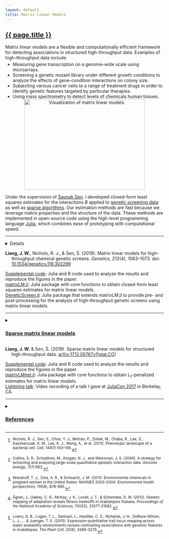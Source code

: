 ```yaml
---
layout: default
title: Matrix Linear Models
---
```


<h2><a href="{{ page.url }}" style="color:inherit">{{ page.title }}</a></h2>

Matrix linear models are a flexible and computationally efficient framework for detecting associations in structured high-throughput data. Examples of high-throughput data include: 
<ul style="margin-bottom:0; margin-top:-10px">
<li>Measuring gene transcription on a genome-wide scale using microarrays.</li>
<li>Screening a genetic mutant library under different growth conditions to analyze the effects of gene-condition interactions on colony size.</li>
<li>Subjecting various cancer cells to a range of treatment drugs in order to identify genetic features targeted by particular therapies.</li>
<li>Using mass spectrometry to detect levels of chemicals human tissues.</li>
</ul>

<center><img src="{{ site.url }}/media/mlm_diagram.png" width="384" height="288" title="Visualization of matrix linear models."/></center>

Under the supervision of [&#346;aunak Sen](http://senresearch.org), I developed closed-form least squares estimates for the interactions *B* applied to <a href="#genetic">genetic screening data</a> as well as <a href="#sparse">sparse algorithms</a>. Our estimation methods are fast because we leverage matrix properties and the structure of the data. These methods are implemented in open-source code using the high-level programming language [Julia](https://julialang.org/), which combines ease of prototyping with computational speed. 

---

<details><nobr>
	<summary><h3><div id="genetic">Matrix linear models for genetic screens</div></h3></summary></nobr>

We develop closed-form least squares estimates and demonstrate their ability to model relationships between mutants and conditions in genetic screening data. Matrix linear models can encode both categorical and continuous relationships to enhance detection of associations. We evaluate our method’s performance in simulations and in an *Escherichia coli* chemical genetic screen [^fn4], comparing it with an existing univariate approach based on modified t-tests [^fn2]. We show that matrix linear models perform slightly better than the univariate approach when mutants and conditions are classified in nonoverlapping categories, and substantially better when conditions can be ordered in dosage categories.</br>

</details>

<p style="margin-left: 20px; text-indent: -20px;"><b>Liang, J. W.</b>, Nichols, R. J., & Sen, Ś. (2019). Matrix linear models for high-throughput chemical genetic screens. <i>Genetics</i>, 212(4), 1063–1073. doi: <a href="https://doi.org/10.1534/genetics.119.302299">10.1534/genetics.119.302299</a></p>

[Supplemental code](https://bitbucket.org/jwliang/mlm_gs_supplement/src/default/): Julia and R code used to analyze the results and reproduce the figures in the paper.  
[matrixLM.jl](https://github.com/janewliang/matrixLM.jl): Julia package with core functions to obtain closed-form least squares estimates for matrix linear models.  
[GeneticScreen.jl](https://github.com/janewliang/GeneticScreen.jl): Julia package that extends matrixLM.jl to provide pre- and post-processing for the analysis of high-throughput genetic screens using matrix linear models.  

---

<details>
  <summary><h3><div id="sparse"><a href="#sparse" style="color:inherit">Sparse matrix linear models</a></div></h3></summary>

We induce sparsity in matrix linear models using an L<sub>1</sub> penalty and consider the case when the response matrix and the covariate matrices are large. Standard methods for estimation of these penalized regression models fail if the problem is converted to the corresponding univariate regression problem, motivating our fast estimation algorithms (coordinate descent, FISTA, and ADMM) that utilize the structure of the model. Our method's performance was evaluated on simulated data based on an environmental screening study [^fn5] and two <i>Arabidopsis thaliana</i> genetic datasets with multivariate responses [^fn1]<sup>,</sup>[^fn3]. 

</details>

<p style="margin-left: 20px; text-indent: -20px;"><b>Liang, J. W.</b> & Sen, Ś. (2019). Sparse matrix linear models for structured high-throughput data. <a href="https://arxiv.org/abs/1712.05767">arXiv:1712.05767v1[stat.CO]</a></p>

[Supplemental code](https://bitbucket.org/jwliang/mlm_l1_supplement/src/default/): Julia and R code used to analyze the results and reproduce the figures in the paper.  
[matrixLMnet.jl](https://github.com/janewliang/matrixLMnet.jl): Julia package with core functions to obtain L<sub>1</sub>-penalized estimates for matrix linear models.  
[Lightning talk](https://www.youtube.com/watch?v=LbWMmxMiZFQ): Video recording of a talk I gave at [JuliaCon 2017](https://juliacon.org/2017/) in Berkeley, CA.  

---

<details>
  <summary><h3><div id="references"><a href="#references" style="color:inherit">References</a></div></h3></summary>

[^fn1]: <sup>Ågren, J., Oakley, C. G., McKay, J. K., Lovell, J. T., & Schemske, D. W. (2013). Genetic mapping of adaptation reveals fitness tradeoffs in Arabidopsis thaliana. *Proceedings of the National Academy of Sciences*, 110(52), 21077-21082.</sup>

[^fn2]: <sup>Collins, S. R., Schuldiner, M., Krogan, N. J., and Weissman, J. S. (2006). A strategy for extracting and analyzing large-scale quantitative epistatic interaction data. *Genome biology*, 7(7):R63.</sup>

[^fn3]: <sup>Lowry, D. B., Logan, T. L., Santuari, L., Hardtke, C. S., Richards, J. H., DeRose-Wilson, L. J., ... & Juenger, T. E. (2013). Expression quantitative trait locus mapping across water availability environments reveals contrasting associations with genomic features in Arabidopsis. *The Plant Cell*, 25(9), 3266-3279.</sup>

[^fn4]: <sup>Nichols, R. J., Sen, S., Choo, Y. J., Beltrao, P., Zietek, M., Chaba, R., Lee, S., Kazmierczak, K. M., Lee, K. J., Wong, A., et al. (2011). Phenotypic landscape of a bacterial cell. *Cell*, 144(1):143–156.</sup>

[^fn5]: <sup>Woodruff, T. J., Zota, A. R., & Schwartz, J. M. (2011). Environmental chemicals in pregnant women in the United States: NHANES 2003–2004. *Environmental health perspectives*, 119(6), 878-885.</sup>

</details>